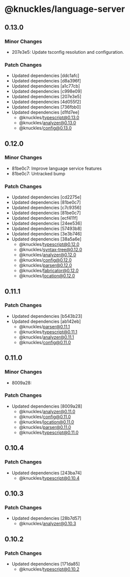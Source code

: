 # @knuckles/language-server

## 0.13.0

### Minor Changes

- 207e3e5: Update tsconfig resolution and configuration.

### Patch Changes

- Updated dependencies [ddc1afc]
- Updated dependencies [d8a396f]
- Updated dependencies [a1c77cb]
- Updated dependencies [c998e09]
- Updated dependencies [207e3e5]
- Updated dependencies [4d055f2]
- Updated dependencies [736fbb0]
- Updated dependencies [d1fd7ee]
  - @knuckles/typescript@0.13.0
  - @knuckles/analyzer@0.13.0
  - @knuckles/config@0.13.0

## 0.12.0

### Minor Changes

- 81be0c7: Improve language service features
- 81be0c7: Untracked bump

### Patch Changes

- Updated dependencies [cd2275e]
- Updated dependencies [81be0c7]
- Updated dependencies [c7c9356]
- Updated dependencies [81be0c7]
- Updated dependencies [ecf411f]
- Updated dependencies [24ee536]
- Updated dependencies [57493b8]
- Updated dependencies [3e3b746]
- Updated dependencies [38a5a6e]
  - @knuckles/typescript@0.12.0
  - @knuckles/syntax-tree@0.12.0
  - @knuckles/analyzer@0.12.0
  - @knuckles/config@0.12.0
  - @knuckles/parser@0.12.0
  - @knuckles/fabricator@0.12.0
  - @knuckles/location@0.12.0

## 0.11.1

### Patch Changes

- Updated dependencies [b543b23]
- Updated dependencies [ab142eb]
  - @knuckles/parser@0.11.1
  - @knuckles/typescript@0.11.1
  - @knuckles/analyzer@0.11.1
  - @knuckles/config@0.11.0

## 0.11.0

### Minor Changes

- 8009a28:

### Patch Changes

- Updated dependencies [8009a28]
  - @knuckles/analyzer@0.11.0
  - @knuckles/config@0.11.0
  - @knuckles/location@0.11.0
  - @knuckles/parser@0.11.0
  - @knuckles/typescript@0.11.0

## 0.10.4

### Patch Changes

- Updated dependencies [243ba74]
  - @knuckles/typescript@0.10.4

## 0.10.3

### Patch Changes

- Updated dependencies [28b7d57]
  - @knuckles/analyzer@0.10.3

## 0.10.2

### Patch Changes

- Updated dependencies [171da85]
  - @knuckles/typescript@0.10.2
